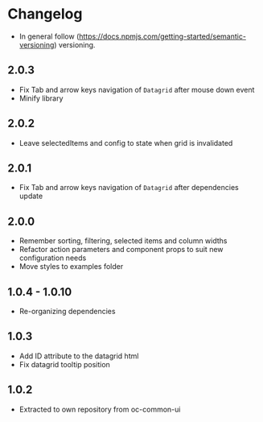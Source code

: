 # Changelog

* In general follow (https://docs.npmjs.com/getting-started/semantic-versioning) versioning.

## <next>

## 2.0.3
* Fix Tab and arrow keys navigation of `Datagrid` after mouse down event
* Minify library

## 2.0.2
* Leave selectedItems and config to state when grid is invalidated

## 2.0.1
* Fix Tab and arrow keys navigation of `Datagrid` after dependencies update

## 2.0.0
* Remember sorting, filtering, selected items and column widths
* Refactor action parameters and component props to suit new configuration needs
* Move styles to examples folder

## 1.0.4 - 1.0.10
* Re-organizing dependencies

## 1.0.3
* Add ID attribute to the datagrid html
* Fix datagrid tooltip position

## 1.0.2
* Extracted to own repository from oc-common-ui
